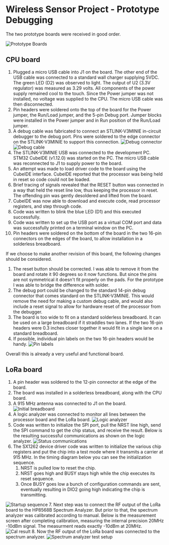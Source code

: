 # Wireless Sensor Project - Prototype Debugging

The two prototype boards were received in good order.

![Prototype Boards](Images/First%20round%20boards.JPG)

## CPU board

1. Plugged a micro USB cable into J1 on the board. The other end of the USB cable was connected to a standard wall charger supplying 5VDC. The green LED (D2) was observed to light. The output of U2 (3.3V regulator) was measured as 3.29 volts. All components of the power supply remained cool to the touch. Since the Power jumper was not installed, no voltage was supplied to the CPU. The micro USB cable was then disconnected.
2. Pin headers were soldered onto the top of the board for the Power jumper, the Run/Load jumper, and the 5-pin Debug port. Jumper blocks were installed in the Power jumper and in Run position of the Run/Load jumper.
3. A debug cable was fabricated to connect an STLINK-V3MINIE in-circuit debugger to the debug port. Pins were soldered to the edge connector on the STLINK-V3MINIE to support this connection.
![Debug connector](Images/Debug%20connector.JPG)
![Debug cable](Images/Debug%20cable.JPG)
4. The STLINK-V3MINIE USB was connected to the development PC. STM32 CubeIDE (v1.12.0) was started on the PC. The micro USB cable was reconnected to J1 to supply power to the board.
5. An attempt was made to load driver code to the board using the CubeIDE interface. CubeIDE reported that the processor was being held in reset so code could not be loaded.
6. Brief tracing of signals revealed that the RESET button was connected in a way that held the reset line low, thus keeping the processor in reset. The offending pin was gently desoldered and lifted from the board.
7. CubeIDE was now able to download and execute code, read processor registers, and step through code. 
8. Code was written to blink the blue LED (D1) and this executed successfully.
9. Code was written to set up the USB port as a virtual COM port and data was successfully printed on a terminal window on the PC.
10. Pin headers were soldered on the bottom of the board in the two 16-pin connectors on the edges of the board, to allow installation in a solderless breadboard.

If we choose to make another revision of this board, the following changes should be considered.

1. The reset button should be corrected. I was able to remove it from the board and rotate it 90 degrees so it now functions. But since the pins are not symmetrical it doesn't fit properly on the pads. For the prototype I was able to bridge the difference with solder.
2. The debug port could be changed to the standard 14-pin debug connector that comes standard on the STLINK-V3MINIE. This would remove the need for making a custom debug cable, and would also include a reset signal to allow for hardware reset of the processor from the debugger.
3. The board is too wide to fit on a standard solderless breadboard. It can be used on a large breadboard if it straddles two lanes. If the two 16-pin headers were 0.3 inches closer together it would fit in a single lane on a standard breadboard.
4. If possible, individual pin labels on the two 16-pin headers would be handy.
![Pin labels](Images/CPU%20Board%20labels.JPG)

Overall this is already a very useful and functional board.

## LoRa board

1. A pin header was soldered to the 12-pin connector at the edge of the board.
2. The board was installed in a solderless breadboard, along with the CPU board.
3. A 915 MHz antenna was connected to J1 on the board.
![Initial breadboard](Images/Inital%20Breadboard.JPG)
4. A logic analyzer was connected to monitor all lines between the processor board and the LoRa board.
![Logic analyzer](Images/Breadboard%20with%20Logic%20Analyzer.JPG)
5. Code was written to initialize the SPI port, pull the NRST line high, send the SPI command to get the chip status, and receive the result. Below is the resulting successful communications as shown on the logic analyzer.
![Status communications](Images/SPI%20status%20communications.JPG)
6. The SX1262 device driver code was written to initialize the various chip registers and put the chip into a test mode where it transmits a carrier at 915 MHz. In the timing diagram below you can see the initialization sequence.
    1. NRST is pulled low to reset the chip.
    2. NRST goes high and BUSY stays high while the chip executes its reset sequence.
    3. Once BUSY goes low a bunch of configuration commands are sent, eventually resulting in DIO2 going high indicating the chip is transmitting.
    
![Startup sequence](Images/Initialization%20and%20transmit.JPG)
7. Next step was to connect the RF output of the LoRa board to the HP8568B Spectrum Analyzer. But prior to that, the spectrum analyzer was calibrated according to manual. Below is the measurement screen after completing calibration, measuring the internal precision 20MHz -10dBm signal. The measurment reads exactly -10dBm at 20MHz.
![Cal result](Images/Spectrum%20analyzer%20cal%20result.JPG)
8. Now the RF output of the LoRa board was connected to the spectrum analyzer.
![Spectrum analyzer test setup](Images/Spectrum%20analyzer%20test%20setup.JPG)
